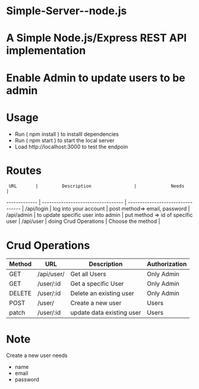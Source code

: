# Simple-Server--node.js
# A Simple Node.js/Express REST API implementation
# Enable Admin to update users to be admin 

# Usage
- Run ( npm install ) to installl dependencies 
- Run ( npm  start )  to start the local server
- Load http://localhost:3000 to test the endpoin 

# Routes
     URL       |         Description                |             Needs                 |
 ------------- | ---------------------------------- | --------------------------------- |
/api/login     | log into your account              | post method=>  email, password    |          
/api/admin     | to update specific user into admin | put method => id of specific user |
/api/user      | doing Crud Operations              | Choose the  method                |

# Crud Operations
| Method |      URL      |         Description          |     Authorization    |
| ------ | ------------- | ---------------------------- | -------------------- |
| GET    | /api/user/    | Get all Users                |  Only Admin          |
| GET    | /user/:id     | Get a specific  User         |  Only Admin          |
| DELETE | /user/:id     | Delete an existing user      |  Only Admin          |
| POST   | /user/        | Create a new user            |  Users               |
| patch  | /user/:id     | update data existing user    |  Users               |

# Note
Create a new user needs 
- name
- email
- password 
